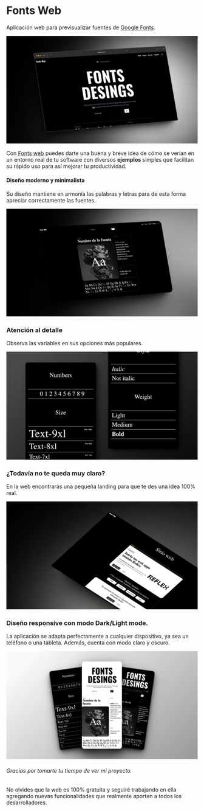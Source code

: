 # Fonts Web

Aplicación web para previsualizar fuentes de [Google Fonts](https://fonts.google.com/).

![Descripción de la imagen](assets/md_1.png)

Con [Fonts web](https://fontsweb.online) puedes darte una buena y breve idea de cómo se verían en un entorno real de tu software con diversos **ejemplos** simples que facilitan su rápido uso para así mejorar tu productividad.

#### Diseño moderno y minimalista

Su diseño mantiene en armonía las palabras y letras para de esta forma apreciar correctamente las fuentes.

![Descripción de la imagen](assets/md_2.png)

### Atención al detalle

Observa las variables en sus opciones más populares.

![Descripción de la imagen](assets/md_3.png)

### ¿Todavía no te queda muy claro?

En la web encontrarás una pequeña landing para que te des una idea 100% real.

![Descripción de la imagen](assets/md_4.png)

### Diseño responsive con modo Dark/Light mode. 

La aplicación se adapta perfectamente a cualquier dispositivo, ya sea un teléfono o una tableta. Además, cuenta con modo claro y oscuro.

![Descripción de la imagen](assets/md_5.png)

###### Gracias por tomarte tu tiempo de ver mi proyecto. 

No olvides que la web es 100% gratuita y seguiré trabajando en ella agregando nuevas funcionalidades que realmente aporten a todos los desarrolladores.